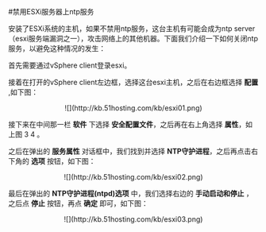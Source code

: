 <!-- --- tag: faq esxi ntp 独立服务器 -->
<!-- --- title: 禁用ESXi服务器上ntp服务 -->
#禁用ESXi服务器上ntp服务

安装了ESXi系统的主机，如果不禁用ntp服务，这台主机有可能会成为ntp server（esxi服务端漏洞之一），攻击网络上的其他机器。下面我们介绍一下如何关闭ntp服务，以避免这种情况的发生：

首先需要通过vSphere client登录esxi。

接着在打开的vSphere client左边框，选择这台esxi主机，之后在右边框选择 **配置** ,如下图：

<center>![](http://kb.51hosting.com/kb/esxi01.png)</center>

接下来在中间那一栏 **软件** 下选择 **安全配置文件**，之后再在右上角选择 **属性**，如上图 3 4 。


之后在弹出的 **服务属性** 对话框中，我们找到并选择 **NTP守护进程**，之后再点击右下角的 **选项** 按钮，如下图：

<center>![](http://kb.51hosting.com/kb/esxi02.png)</center>

最后在弹出的 **NTP守护进程(ntpd)选项** 中，我们选择右边的 **手动启动和停止** ，之后点 **停止** 按钮，再点 **确定** 即可，如下图：

<center>![](http://kb.51hosting.com/kb/esxi03.png)</center>

